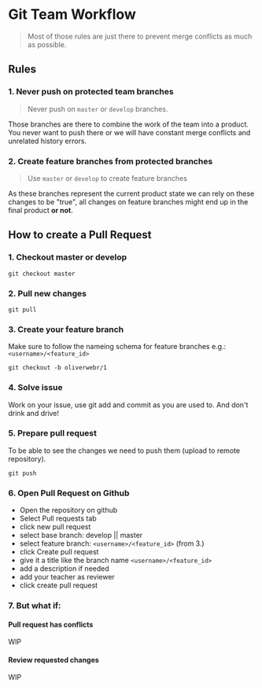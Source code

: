 # Git Team Workflow

> Most of those rules are just there to prevent merge conflicts as much as possible.

## Rules

### 1. Never push on protected team branches

> Never push on `master` or `develop` branches.

Those branches are there to combine the work of the team into a product. You never want to push there or we will have constant merge conflicts and unrelated history errors.

### 2. Create feature branches from protected branches

> Use `master` or `develop` to create feature branches

As these branches represent the current product state we can rely on these changes to be "true", all changes on feature branches might end up in the final product **or not**.

## How to create a Pull Request

### 1. Checkout master or develop

```shell
git checkout master
```

### 2. Pull new changes

```shell
git pull
```

### 3. Create your feature branch

Make sure to follow the nameing schema for feature branches
e.g.: `<username>/<feature_id>`

```shell
git checkout -b oliverwebr/1
```

### 4. Solve issue

Work on your issue, use git add and commit as you are used to.
And don't drink and drive!

### 5. Prepare pull request

To be able to see the changes we need to push them (upload to remote repository).

```shell
git push
```

### 6. Open Pull Request on Github

- Open the repository on github
- Select Pull requests tab
- click new pull request
- select base branch: develop || master
- select feature branch: `<username>/<feature_id>` (from 3.)
- click Create pull request
- give it a title like the branch name `<username>/<feature_id>`
- add a description if needed
- add your teacher as reviewer
- click create pull request

### 7. But what if:

#### Pull request has conflicts

WIP

#### Review requested changes

WIP

